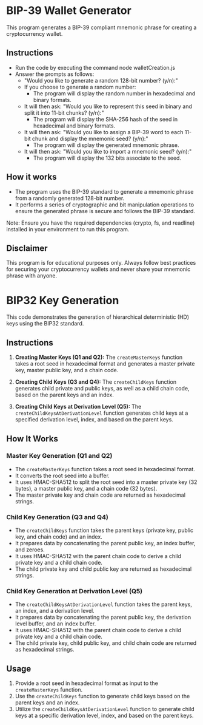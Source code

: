 # BIP-39 Wallet Generator

This program generates a BIP-39 compliant mnemonic phrase for creating a cryptocurrency wallet.

## Instructions
- Run the code by executing the command node walletCreation.js
- Answer the prompts as follows:
  - "Would you like to generate a random 128-bit number? (y/n):"
  - If you choose to generate a random number:
    - The program will display the random number in hexadecimal and binary formats.
  - It will then ask: "Would you like to represent this seed in binary and split it into 11-bit chunks? (y/n):"
    - The program will display the SHA-256 hash of the seed in hexadecimal and binary formats.
  - It will then ask: "Would you like to assign a BIP-39 word to each 11-bit chunk and display the mnemonic seed? (y/n):"
    - The program will display the generated mnemonic phrase.
  - It will then ask: "Would you like to import a mnemonic seed? (y/n):"
    - The program will display the 132 bits associate to the seed.
   
## How it works

- The program uses the BIP-39 standard to generate a mnemonic phrase from a randomly generated 128-bit number.
- It performs a series of cryptographic and bit manipulation operations to ensure the generated phrase is secure and follows the BIP-39 standard.

Note: Ensure you have the required dependencies (crypto, fs, and readline) installed in your environment to run this program.

## Disclaimer
This program is for educational purposes only. Always follow best practices for securing your cryptocurrency wallets and never share your mnemonic phrase with anyone.



# BIP32 Key Generation

This code demonstrates the generation of hierarchical deterministic (HD) keys using the BIP32 standard.

## Instructions

1. **Creating Master Keys (Q1 and Q2):** The `createMasterKeys` function takes a root seed in hexadecimal format and generates a master private key, master public key, and a chain code.

2. **Creating Child Keys (Q3 and Q4):** The `createChildKeys` function generates child private and public keys, as well as a child chain code, based on the parent keys and an index.

3. **Creating Child Keys at Derivation Level (Q5):** The `createChildKeysAtDerivationLevel` function generates child keys at a specified derivation level, index, and based on the parent keys.

## How It Works

### Master Key Generation (Q1 and Q2)

- The `createMasterKeys` function takes a root seed in hexadecimal format.
- It converts the root seed into a buffer.
- It uses HMAC-SHA512 to split the root seed into a master private key (32 bytes), a master public key, and a chain code (32 bytes).
- The master private key and chain code are returned as hexadecimal strings.

### Child Key Generation (Q3 and Q4)

- The `createChildKeys` function takes the parent keys (private key, public key, and chain code) and an index.
- It prepares data by concatenating the parent public key, an index buffer, and zeroes.
- It uses HMAC-SHA512 with the parent chain code to derive a child private key and a child chain code.
- The child private key and child public key are returned as hexadecimal strings.

### Child Key Generation at Derivation Level (Q5)

- The `createChildKeysAtDerivationLevel` function takes the parent keys, an index, and a derivation level.
- It prepares data by concatenating the parent public key, the derivation level buffer, and an index buffer.
- It uses HMAC-SHA512 with the parent chain code to derive a child private key and a child chain code.
- The child private key, child public key, and child chain code are returned as hexadecimal strings.

## Usage

1. Provide a root seed in hexadecimal format as input to the `createMasterKeys` function.
2. Use the `createChildKeys` function to generate child keys based on the parent keys and an index.
3. Utilize the `createChildKeysAtDerivationLevel` function to generate child keys at a specific derivation level, index, and based on the parent keys.

